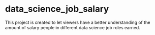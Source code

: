 # data_science_job_salary
This project is created to let viewers have a better understanding of the amount of salary people in different data science job roles earned.
